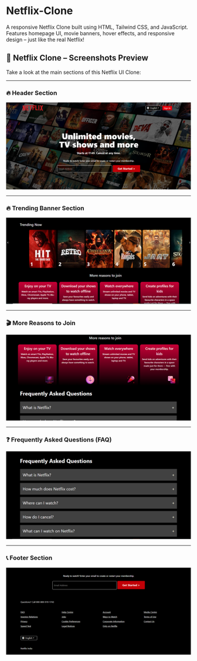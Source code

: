# Netflix-Clone
A responsive Netflix Clone built using HTML, Tailwind CSS, and JavaScript. Features homepage UI, movie banners, hover effects, and responsive design – just like the real Netflix!

## 📸 Netflix Clone – Screenshots Preview

Take a look at the main sections of this Netflix UI Clone:

---

### 🔥 Header Section
![Netflix Header](images/netflix-header.png)

---

### 🔥 Trending Banner Section
![Trending Banner](images/netflix-trending-banner.png)

---

### 🎬 More Reasons to Join
![More Reason to Join](images/Netflix-more-reason-to-join.png)

---

### ❓ Frequently Asked Questions (FAQ)
![FAQ Section](images/netflix-fqt.png)

---

### 📞 Footer Section
![Footer](images/netflix-footer.png)

